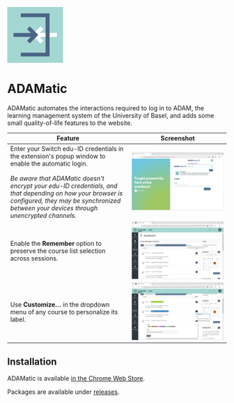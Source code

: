 ![](extension/img/icon128.png)

# ADAMatic

<!--@begin abstract-->
ADAMatic automates the interactions required to log in to ADAM, the learning management system of the University of Basel, and adds some small quality-of-life features to the website.
<!--@end-->

<!--@begin table-->
Feature|Screenshot
---|---
Enter your Switch edu-ID credentials in the extension's popup window to enable the automatic login. <br> <br> <i class="disclaimer">Be aware that ADAMatic doesn't encrypt your edu-ID credentials, and that depending on how your browser is configured, they may be synchronized between your devices through unencrypted channels.</i>|![](branding/login.png)
Enable the **Remember** option to preserve the course list selection across sessions.|![](branding/remember.png)
Use **Customize…** in the dropdown menu of any course to personalize its label.|![](branding/labels.png)
<!--@end-->

## Installation

ADAMatic is available [in the Chrome Web Store](https://chromewebstore.google.com/detail/falhcaokchhdmcihdbjkgmmmgkdiijpd).

Packages are available under [releases](https://github.com/thechnet/adamatic/releases).

